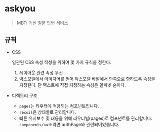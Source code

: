 # askyou

> MBTI 기반 질문 답변 서비스

## 규칙

- CSS

  일관된 CSS 속성 작성을 위하여 몇 가지 규칙을 정한다.

  1. 레이아웃 관련 속성 우선
  2. 박스모델에서 아이디어를 얻어 박스모델 바깥에서 안쪽으로 향하도록 속성을 지정한다. 단 텍스트에 직접 지정하는 속성은 알파벳 순이다.

- 디렉토리 구조
  - `pages`는 라우터에 적용되는 컴포넌트입니다.
  - `recoil`은 상태별로 관리합니다.
  - 빠른 유지보수 및 대응을 위해 라우터별(pages)로 컴포넌트를 관리합니다. `components/auth`라면 authPage와 관련되어있습니다.
